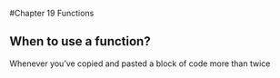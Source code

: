 #Chapter 19 Functions

## When to use a function?
Whenever you’ve copied and pasted a block of code more than twice